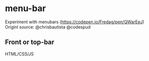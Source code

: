 # menu-bar
Experiment with menubars (https://codepen.io/Fredag/pen/QWarEeJ)
Originl source: @chrisbautista @codespud

## Front or top-bar
HTML/CSS/JS
